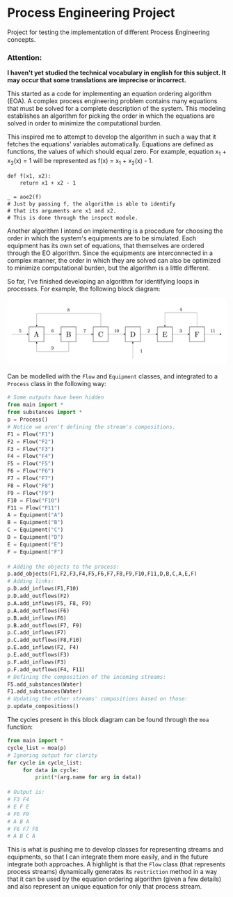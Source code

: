 # Process Engineering Project

Project for testing the implementation of different Process Engineering concepts.

### Attention:
**I haven't yet studied the technical vocabulary in english for this subject.
It may occur that some translations are imprecise or incorrect.**

This started as a code for implementing an equation ordering algorithm (EOA).
A complex process engineering problem contains many equations that must be
solved for a complete description of the system. This modeling establishes
an algorithm for picking the order in which the equations are solved in
order to minimize the computational burden.

This inspired me to attempt to develop the algorithm in such a way that it
fetches the equations' variables automatically. Equations are defined
as functions, the values of which should equal zero. For 
example, equation
x<sub>1</sub> + x<sub>2</sub>(x) = 1 will be represented as
f(x) = x<sub>1</sub> + x<sub>2</sub>(x) - 1.

```
def f(x1, x2):
    return x1 + x2 - 1
    
_ = aoe2(f)
# Just by passing f, the algorithm is able to identify
# that its arguments are x1 and x2.
# This is done through the inspect module.
```

Another algorithm I intend on implementing is a procedure for choosing the order
in which the system's equipments are to be simulated. Each equipment has its own
set of equations, that themselves are ordered through the EO algorithm. Since
the equipments are interconnected in a complex manner, the order in which they
are solved can also be optimized to minimize computational burden, but the
algorithm is a little different.

So far, I've finished developing an algorithm for identifying loops in
processes. For example, the following block diagram:

![](_assets/blockdiagram.png)

Can be modelled with the `Flow` and
`Equipment` classes, and integrated to a
`Process` class in the following way:

```python
# Some outputs have been hidden
from main import *
from substances import *
p = Process()
# Notice we aren't defining the stream's compositions.
F1 = Flow("F1")
F2 = Flow("F2")
F3 = Flow("F3")
F4 = Flow("F4")
F5 = Flow("F5")
F6 = Flow("F6")
F7 = Flow("F7")
F8 = Flow("F8")
F9 = Flow("F9")
F10 = Flow("F10")
F11 = Flow("F11")
A = Equipment("A")
B = Equipment("B")
C = Equipment("C")
D = Equipment("D")
E = Equipment("E")
F = Equipment("F")

# Adding the objects to the process:
p.add_objects(F1,F2,F3,F4,F5,F6,F7,F8,F9,F10,F11,D,B,C,A,E,F)
# Adding links:
p.D.add_inflows(F1,F10)
p.D.add_outflows(F2)
p.A.add_inflows(F5, F8, F9)
p.A.add_outflows(F6)
p.B.add_inflows(F6)
p.B.add_outflows(F7, F9)
p.C.add_inflows(F7)
p.C.add_outflows(F8,F10)
p.E.add_inflows(F2, F4)
p.E.add_outflows(F3)
p.F.add_inflows(F3)
p.F.add_outflows(F4, F11)
# Defining the composition of the incoming streams:
F5.add_substances(Water)
F1.add_substances(Water)
# Updating the other streams' compositions based on those:
p.update_compositions()
```

The cycles present in this block diagram can be found through the
`moa` function:
```python
from main import *
cycle_list = moa(p)
# Ignoring output for clarity
for cycle in cycle_list:
     for data in cycle:
         print(*(arg.name for arg in data))

# Output is:
# F3 F4
# E F E
# F6 F9
# A B A
# F6 F7 F8
# A B C A
```

This is what is pushing me to develop classes for representing streams and
equipments, so that I can integrate them more easily, and in the future
integrate both approaches. A highlight is that the `Flow` class (that represents
process streams) dynamically generates its `restriction` method in a way that it
can be used by the equation ordering algorithm (given a few details) and also
represent an unique equation for only that process stream.

